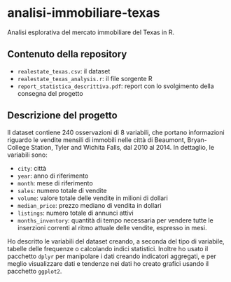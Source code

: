 # analisi-immobiliare-texas
Analisi esplorativa del mercato immobiliare del Texas in R.

## Contenuto della repository
* `realestate_texas.csv`: il dataset
* `realestate_texas_analysis.r`: il file sorgente R
* `report_statistica_descrittiva.pdf`: report con lo svolgimento della consegna del progetto

## Descrizione del progetto
Il dataset contiene 240 osservazioni di 8 variabili, che portano informazioni riguardo le vendite mensili di immobili nelle città di Beaumont, Bryan-College Station, Tyler and Wichita Falls, dal 2010 al 2014. In dettaglio, le variabili sono:
* `city`: città
* `year`: anno di riferimento
* `month`: mese di riferimento
* `sales`: numero totale di vendite
* `volume`: valore totale delle vendite in milioni di dollari
* `median_price`: prezzo mediano di vendita in dollari
* `listings`: numero totale di annunci attivi
* `months_inventory`: quantità di tempo necessaria per vendere tutte le inserzioni correnti al ritmo attuale delle vendite, espresso in mesi.

Ho descritto le variabili del dataset creando, a seconda del tipo di variabile, tabelle delle frequenze o calcolando indici statistici. Inoltre ho usato il pacchetto `dplyr` per manipolare i dati creando indicatori aggregati, e per meglio visualizzare dati e tendenze nei dati ho creato grafici usando il pacchetto `ggplot2`.
